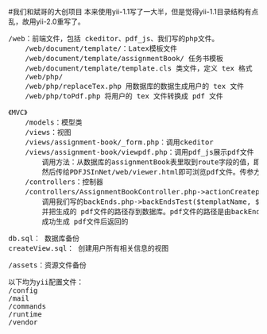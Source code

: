 #我们和斌哥的大创项目
本来使用yii-1.1写了一大半，但是觉得yii-1.1目录结构有点乱，故用yii-2.0重写了。
 
<pre>/web：前端文件，包括 ckeditor、pdf_js、我们写的php文件。
	/web/document/template/：Latex模板文件
	/web/document/template/assignmentBook/ 任务书模板
	/web/document/template/template.cls 类文件，定义 tex 格式
	/web/php/
	/web/php/replaceTex.php 用数据库的数据生成用户的 tex 文件
	/web/php/toPdf.php 将用户的 tex 文件转换成 pdf 文件</pre>
 
<pre>《MVC》
	/models：模型类
	/views：视图
	/views/assignment-book/_form.php：调用ckeditor
	/views/assignment-book/viewpdf.php：调用pdf_js展示pdf文件
		调用方法：从数据库的assignmentBook表里取到route字段的值，即对应pdf文件的相对于.../web的路径
		然后传给PDFJSInNet/web/viewer.html即可浏览pdf文件。传参方法：.../viewer.html?file=pdf路径
	/controllers：控制器
	/controllers/AssignmentBookController.php->actionCreatepdf()：
		调用我们写的backEnds.php->backEndsTest($templatName, $studentID)生成 .tex文件和 pdf文件。
		并把生成的 pdf文件的路径存到数据库。pdf文件的路径是由backEndsTest($templatName, $studentID)
		成功生成 pdf文件后返回的</pre>
 
<pre>db.sql： 数据库备份
createView.sql： 创建用户所有相关信息的视图</pre>
 
<pre>/assets：资源文件备份</pre>

<pre>以下均为yii配置文件：
/config	
/mail
/commands
/runtime
/vendor</pre>
